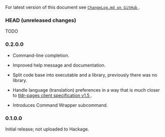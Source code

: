 For latest version of this document see [`ChangeLog.md on GitHub`
](https://github.com/trskop/tldr-client/blob/main/ChangeLog.md).

### HEAD (unreleased changes)

TODO


### 0.2.0.0

* Command-line completion.

* Improved help message and documentation.

* Split code base into executable and a library, previously there was no
  library.

* Handle language (translation) preferences in a way that is much closer to
  [tldr-pages client specification v1.5
  ](https://github.com/tldr-pages/tldr/blob/v1.5/CLIENT-SPECIFICATION.md).

* Introduces Command Wrapper subcommand.


### 0.1.0.0

Initial release; not uploaded to Hackage.
